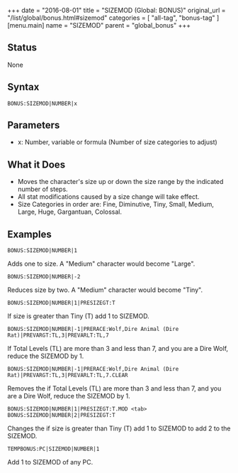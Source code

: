 +++
date = "2016-08-01"
title = "SIZEMOD (Global: BONUS)"
original_url = "/list/global/bonus.html#sizemod"
categories = [ "all-tag", "bonus-tag" ]
[menu.main]
    name = "SIZEMOD"
    parent = "global_bonus"
+++

## Status

None

## Syntax

`BONUS:SIZEMOD|NUMBER|x`

## Parameters

-   x: Number, variable or formula (Number of size
    categories to adjust)



What it Does
------------

-   Moves the character's size up or down the size range by the
    indicated number of steps.
-   All stat modifications caused by a size change will take effect.
-   Size Categories in order are: Fine, Diminutive, Tiny, Small, Medium,
    Large, Huge, Gargantuan, Colossal.

Examples
--------

`BONUS:SIZEMOD|NUMBER|1`

Adds one to size. A "Medium" character would become "Large".

`BONUS:SIZEMOD|NUMBER|-2`

Reduces size by two. A "Medium" character would become "Tiny".

`BONUS:SIZEMOD|NUMBER|1|PRESIZEGT:T`

If size is greater than Tiny (T) add 1 to SIZEMOD.

`BONUS:SIZEMOD|NUMBER|-1|PRERACE:Wolf,Dire Animal (Dire Rat)|PREVARGT:TL,3|PREVARLT:TL,7`

If Total Levels (TL) are more than 3 and less than 7, and you are a Dire
Wolf, reduce the SIZEMOD by 1.

`BONUS:SIZEMOD|NUMBER|-1|PRERACE:Wolf,Dire Animal (Dire Rat)|PREVARGT:TL,3|PREVARLT:TL,7.CLEAR`

Removes the if Total Levels (TL) are more than 3 and less than 7, and
you are a Dire Wolf, reduce the SIZEMOD by 1.

`BONUS:SIZEMOD|NUMBER|1|PRESIZEGT:T.MOD <tab> BONUS:SIZEMOD|NUMBER|2|PRESIZEGT:T`

Changes the if size is greater than Tiny (T) add 1 to SIZEMOD to add 2
to the SIZEMOD.

`TEMPBONUS:PC|SIZEMOD|NUMBER|1`

Add 1 to SIZEMOD of any PC.

